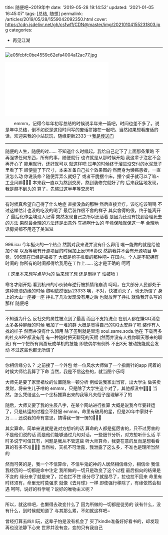 title: 随便吧~2019年中
date: '2019-05-28 19:14:52'
updated: '2021-01-05 16:45:07'
tags: [总结, 随想]
permalink: /articles/2019/05/28/1559042092350.html
cover: https://cdn.jsdelivr.net/gh/csfwff/CDN@master/img/20210104155231803.jpg
categories: 
- 再见江湖
---
![e05fcbfc0be4559c62efa4004a12ac77.jpg](https://cdn.jsdelivr.net/gh/csfwff/CDN@master/img/20210104155231803.jpg)

<iframe frameborder="no" border="0" marginwidth="0" marginheight="0" width=330 height=86 src="//music.163.com/outchain/player?type=2&id=1320318436&auto=1&height=66"></iframe>

<iframe frameborder="no" border="0" marginwidth="0" marginheight="0" width=330 height=86 src="//music.163.com/outchain/player?type=2&id=1350160463&auto=0&height=66">
</iframe>

&emsp;&emsp;emmm，记得今年年初写总结的时候说半年来一篇吧，时间也差不多了。说是年中总结，倒不如说是这段时间写的废话拼接在一起吧。当然如果想看废话的话，欢迎来我的小站玩玩，随缘更新2333-->[我是传送门](https://www.sszsj.cc)

---

随便的人生，随便的过……
不知道什么时候起，我给自己定下了上面那条策略
不再强求任何东西，所有的事，随便就行
也许就是从那时候开始
我这辈子注定不会再开心了
能用就行，还好就可以
就这样吧
过年的时候终于溜进没交付的水泥笼子里看了下
顺便量了下尺寸，本来准备自己拉个效果图的
然而身为懒癌患者，一直没怎么动
你说装修？随便弄弄么就好了
或者干脆摆个床，摆个桌子就可以了嘛~
工业风嘛🤣🤣🤣
本来我一直以为熬到交房，熬到装修完就好了的
后来我猛地发现，我是熬不到头的
算了，先熬过这半年等交房吧

---

有时候真希望自己得了什么绝症
直接没救的那种
然后直接弃疗，该吃吃该喝喝
不过这样估计也没的吃没的喝了
最后装作很不舍的样子
其实舍得的很，终于能离开了
最后化作尘埃没人记得
突然发现自己之所以还活着
是因为还没有找到合理死去的方法
果然最合理的方法还是出意外
车祸啊什么的
毕竟保险就保这一年
合理地话房贷都不用还了美滋滋

---

996.icu
今年挺火的一个热点
然鹅对我来说并没有什么卵用
唯一能做的就是给他加个星
以及等我有开源项目的时候加上反996协议
然鹅我并不会有开源项目
毕竟，996现在已经是福报了
大概是椅子推着的那种吧~
在国内，个人是不配拥有时间的
你所有的时间都得给我用在工作上……
这才是正确的
呵呵

（
这里本来想写点华为的
后来想了想
还是删掉了
怕被喷
）

寒冬才刚开始
看到杭州的小伙骑车逆行被抓情绪崩溃
呵呵，在大部分人民都处于这种崩溃边缘的时候
黎明依然很远23333
噢，不对，快被消灭了，也无所谓了
身上的大山一座接一座
挣扎了几次发现没有用之后
也就放弃了挣扎
就像我开头写的那样
随便吧

---

不知道为什么
反社交的属性被点到了最高
而且不支持洗点
在别人都在嫌QQ消息太多各种屏蔽的时候
我加了一堆的群
大概是觉得自己的QQ太安静了吧
装作有人找的样子
然而并没有什么卵用
除了签到就是冒泡
soul.same.soda.他在
下载再多的社交APP都没有用
有一种随时把天聊死的天赋
(然而并没有人找你聊天哪来的聊死)
有一个把所有网游玩成单机的技能
即使偶尔有例外
不出3天
被动技能就会发动
不过这些也都无所谓了

---

你相信缘分么？
之前接了一个外包
给一位风水大师做了一个指南针的app
闲着的时候大师给我算了下命
当然，我是不信这些的，就当图个乐呵

大师先是要了家里祖坟的位置随后一顿分析
例如说我家出当官，出大学生
做买卖发财，将来生儿子啥的
emmm，只是除了大学生这个对了，其他都没中🤣🤣🤣
当然，怎么凭借这么一个坐标推算出来的我等凡夫俗子是理解不了的

随后，大师又要了我的生辰八字，在某个网站进行推算
大概是说我今年要转运了，只是转运的过程会不舒服
emmm，命里有破局的星，但是20年中家财千万……
还说我的命有意思，搞得我一愣一愣的🤣🤣🤣

其实算命，简单来说就是说对方想听的话
算命的人都是挺厉害的，只不过厉害的不是他们说的话
而是他们能够通过几句对话，一些细节分析，对方想听什么话
平时多说宁可信其有，问题是我从不管这些
听大师算命，我更在意的反而是想看看算的有多不准🤣🤣🤣
当然啦，天机不可泄露，我泄露了这么多，不准也是理所当然的

然而可笑的是，我一个不信算命，不信牛鬼蛇神的人居然相信缘分，相信命
我信我经历的一切都是命中注定
我所做的一切只是改变了这个过程
最后指向的结果是不变的
缘分来了就是来了，拦也拦不住
缘分尽了就是尽了，拉也拉不回来
命里有时终须有，命里无时莫强求
就像《去月球》一样
即使强行移除了，有缘依然会相遇
呵呵，说好的科学呢？说好的唯物主义呢？

---

所以，就这样吧，也懒得去改变什么了
因为所做的一切都是徒劳的
该有什么，没有什么，到时候就知道了
与其那么累，不如就这样吧~

曾经打算去四川玩，这辈子怕是没有机会了
买了kindle准备好好看书的，却发现再也没法静下心来
世界并没有变，变的只有我自己

